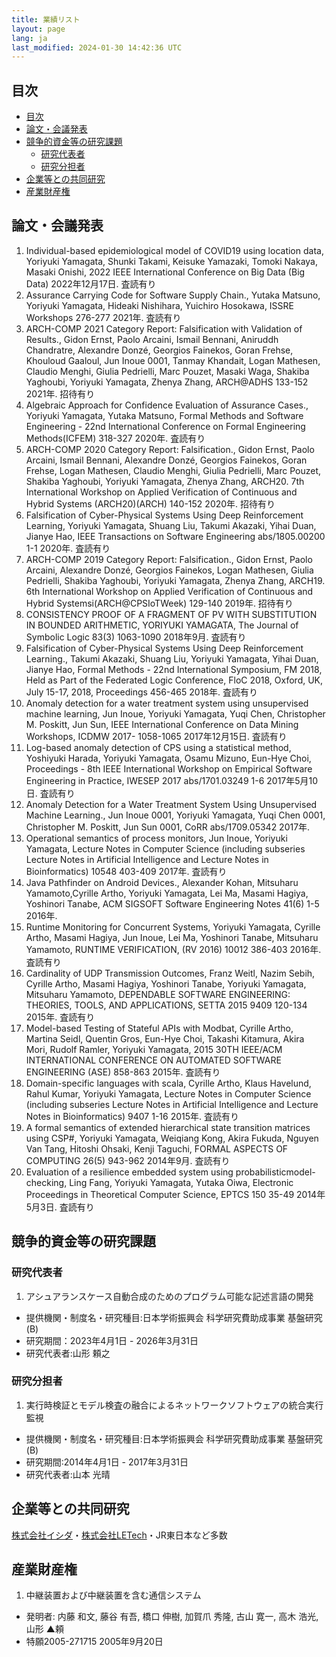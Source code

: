 ```yaml
---
title: 業績リスト
layout: page
lang: ja
last_modified: 2024-01-30 14:42:36 UTC
---
```

## 目次

- [目次](#目次)
- [論文・会議発表](#論文会議発表)
- [競争的資金等の研究課題](#競争的資金等の研究課題)
  - [研究代表者](#研究代表者)
  - [研究分担者](#研究分担者)
- [企業等との共同研究](#企業等との共同研究)
- [産業財産権](#産業財産権)


## 論文・会議発表

1. Individual-based epidemiological model of COVID19 using location data, Yoriyuki Yamagata, Shunki Takami, Keisuke Yamazaki, Tomoki Nakaya, Masaki Onishi, 2022 IEEE International Conference on Big Data (Big Data)  2022年12月17日. 査読有り 
1. Assurance Carrying Code for Software Supply Chain., Yutaka Matsuno, Yoriyuki Yamagata, Hideaki Nishihara, Yuichiro Hosokawa, ISSRE Workshops  276-277 2021年. 査読有り 
1. ARCH-COMP 2021 Category Report: Falsification with Validation of Results., Gidon Ernst, Paolo Arcaini, Ismail Bennani, Aniruddh Chandratre, Alexandre Donzé, Georgios Fainekos, Goran Frehse, Khouloud Gaaloul, Jun Inoue 0001, Tanmay Khandait, Logan Mathesen, Claudio Menghi, Giulia Pedrielli, Marc Pouzet, Masaki Waga, Shakiba Yaghoubi, Yoriyuki Yamagata, Zhenya Zhang, ARCH@ADHS  133-152 2021年.  招待有り
1. Algebraic Approach for Confidence Evaluation of Assurance Cases., Yoriyuki Yamagata, Yutaka Matsuno, Formal Methods and Software Engineering - 22nd International Conference on Formal Engineering Methods(ICFEM)  318-327 2020年. 査読有り 
1. ARCH-COMP 2020 Category Report: Falsification., Gidon Ernst, Paolo Arcaini, Ismail Bennani, Alexandre Donzé, Georgios Fainekos, Goran Frehse, Logan Mathesen, Claudio Menghi, Giulia Pedrielli, Marc Pouzet, Shakiba Yaghoubi, Yoriyuki Yamagata, Zhenya Zhang, ARCH20. 7th International Workshop on Applied Verification of Continuous and Hybrid Systems (ARCH20)(ARCH)  140-152 2020年.  招待有り
1. Falsification of Cyber-Physical Systems Using Deep Reinforcement Learning, Yoriyuki Yamagata, Shuang Liu, Takumi Akazaki, Yihai Duan, Jianye Hao, IEEE Transactions on Software Engineering abs/1805.00200 1-1 2020年. 査読有り 
1. ARCH-COMP 2019 Category Report: Falsification., Gidon Ernst, Paolo Arcaini, Alexandre Donzé, Georgios Fainekos, Logan Mathesen, Giulia Pedrielli, Shakiba Yaghoubi, Yoriyuki Yamagata, Zhenya Zhang, ARCH19. 6th International Workshop on Applied Verification of Continuous and Hybrid Systemsi(ARCH@CPSIoTWeek)  129-140 2019年.  招待有り
1. CONSISTENCY PROOF OF A FRAGMENT OF PV WITH SUBSTITUTION IN BOUNDED ARITHMETIC, YORIYUKI YAMAGATA, The Journal of Symbolic Logic 83(3) 1063-1090 2018年9月. 査読有り 
1. Falsification of Cyber-Physical Systems Using Deep Reinforcement Learning., Takumi Akazaki, Shuang Liu, Yoriyuki Yamagata, Yihai Duan, Jianye Hao, Formal Methods - 22nd International Symposium, FM 2018, Held as Part of the Federated Logic Conference, FloC 2018, Oxford, UK, July 15-17, 2018, Proceedings  456-465 2018年. 査読有り 
1. Anomaly detection for a water treatment system using unsupervised machine learning, Jun Inoue, Yoriyuki Yamagata, Yuqi Chen, Christopher M. Poskitt, Jun Sun, IEEE International Conference on Data Mining Workshops, ICDMW 2017- 1058-1065 2017年12月15日. 査読有り 
1. Log-based anomaly detection of CPS using a statistical method, Yoshiyuki Harada, Yoriyuki Yamagata, Osamu Mizuno, Eun-Hye Choi, Proceedings - 8th IEEE International Workshop on Empirical Software Engineering in Practice, IWESEP 2017 abs/1701.03249 1-6 2017年5月10日. 査読有り 
1. Anomaly Detection for a Water Treatment System Using Unsupervised Machine Learning., Jun Inoue 0001, Yoriyuki Yamagata, Yuqi Chen 0001, Christopher M. Poskitt, Jun Sun 0001, CoRR abs/1709.05342 2017年.  
1. Operational semantics of process monitors, Jun Inoue, Yoriyuki Yamagata, Lecture Notes in Computer Science (including subseries Lecture Notes in Artificial Intelligence and Lecture Notes in Bioinformatics) 10548 403-409 2017年. 査読有り 
1. Java Pathfinder on Android Devices., Alexander Kohan, Mitsuharu Yamamoto,Cyrille Artho, Yoriyuki Yamagata, Lei Ma, Masami Hagiya, Yoshinori Tanabe, ACM SIGSOFT Software Engineering Notes 41(6) 1-5 2016年.  
1. Runtime Monitoring for Concurrent Systems, Yoriyuki Yamagata, Cyrille Artho, Masami Hagiya, Jun Inoue, Lei Ma, Yoshinori Tanabe, Mitsuharu Yamamoto, RUNTIME VERIFICATION, (RV 2016) 10012 386-403 2016年. 査読有り 
1. Cardinality of UDP Transmission Outcomes, Franz Weitl, Nazim Sebih, Cyrille Artho, Masami Hagiya, Yoshinori Tanabe, Yoriyuki Yamagata, Mitsuharu Yamamoto, DEPENDABLE SOFTWARE ENGINEERING: THEORIES, TOOLS, AND APPLICATIONS, SETTA 2015 9409 120-134 2015年. 査読有り 
1. Model-based Testing of Stateful APIs with Modbat, Cyrille Artho, Martina Seidl, Quentin Gros, Eun-Hye Choi, Takashi Kitamura, Akira Mori, Rudolf Ramler, Yoriyuki Yamagata, 2015 30TH IEEE/ACM INTERNATIONAL CONFERENCE ON AUTOMATED SOFTWARE ENGINEERING (ASE)  858-863 2015年. 査読有り 
1. Domain-specific languages with scala, Cyrille Artho, Klaus Havelund, Rahul Kumar, Yoriyuki Yamagata, Lecture Notes in Computer Science (including subseries Lecture Notes in Artificial Intelligence and Lecture Notes in Bioinformatics) 9407 1-16 2015年. 査読有り 
1. A formal semantics of extended hierarchical state transition matrices using CSP#, Yoriyuki Yamagata, Weiqiang Kong, Akira Fukuda, Nguyen Van Tang, Hitoshi Ohsaki, Kenji Taguchi, FORMAL ASPECTS OF COMPUTING 26(5) 943-962 2014年9月. 査読有り 
1. Evaluation of a resilience embedded system using probabilisticmodel-checking, Ling Fang, Yoriyuki Yamagata, Yutaka Oiwa, Electronic Proceedings in Theoretical Computer Science, EPTCS 150 35-49 2014年5月3日. 査読有り

## 競争的資金等の研究課題

### 研究代表者

1. アシュアランスケース自動合成のためのプログラム可能な記述言語の開発
  - 提供機関・制度名・研究種目:日本学術振興会 科学研究費助成事業 基盤研究(B)
  - 研究期間：2023年4月1日 - 2026年3月31日
  - 研究代表者:山形 頼之

### 研究分担者

1. 実行時検証とモデル検査の融合によるネットワークソフトウェアの統合実行監視
  - 提供機関・制度名・研究種目:日本学術振興会 科学研究費助成事業 基盤研究(B)
  - 研究期間:2014年4月1日 - 2017年3月31日
  - 研究代表者:山本 光晴

## 企業等との共同研究

[株式会社イシダ](https://www.ishida.co.jp/ww/jp/)・[株式会社LETech](http://www.letech.jp)・JR東日本など多数

## 産業財産権

1. 中継装置および中継装置を含む通信システム
  - 発明者: 内藤 和文, 藤谷 有吾, 橋口 伸樹, 加賀爪 秀隆, 古山 寛一, 高木 浩光, 山形 ▲頼
  - 特願2005-271715    2005年9月20日